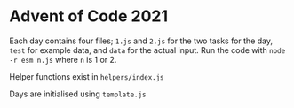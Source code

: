 # Advent of Code 2021

Each day contains four files; `1.js` and `2.js` for the two tasks for the day, `test` for example data, and `data` for the actual input.
Run the code with `node -r esm n.js` where `n` is 1 or 2.

Helper functions exist in `helpers/index.js` 

Days are initialised using `template.js`
